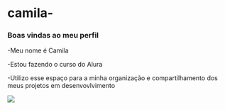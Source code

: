 # camila-
### Boas vindas ao meu perfil 
-Meu nome é Camila 

-Estou fazendo o curso do Alura 

-Utilizo esse espaço para a minha organização e compartilhamento dos meus projetos em desenvovlvimento

![](https://media.tenor.com/KBZieyu-6vMAAAAC/cool-ok.gif)

